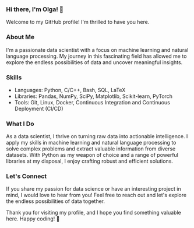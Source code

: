 ### Hi there, I'm Olga! 👋

<!--
**Olga9913/Olga9913** is a ✨ _special_ ✨ repository because its `README.md` (this file) appears on your GitHub profile.

Here are some ideas to get you started:

- 🔭 I’m currently working on ...
- 🌱 I’m currently learning ...
- 👯 I’m looking to collaborate on ...
- 🤔 I’m looking for help with ...
- 💬 Ask me about ...
- 📫 How to reach me: ...
- 😄 Pronouns: ...
- ⚡ Fun fact: ...
-->

Welcome to my GitHub profile! I'm thrilled to have you here.

### About Me

I'm a passionate data scientist with a focus on machine learning and natural language processing. My journey in this fascinating field has allowed me to explore the endless possibilities of data and uncover meaningful insights.

### Skills

- Languages: Python, C/C++, Bash, SQL, LaTeX
- Libraries: Pandas, NumPy, SciPy, Matplotlib, Scikit-learn, PyTorch
- Tools: Git, Linux, Docker, Continuous Integration and Continuous Deployment (CI/CD)

### What I Do

As a data scientist, I thrive on turning raw data into actionable intelligence. I apply my skills in machine learning and natural language processing to solve complex problems and extract valuable information from diverse datasets. With Python as my weapon of choice and a range of powerful libraries at my disposal, I enjoy crafting robust and efficient solutions.

### Let's Connect

If you share my passion for data science or have an interesting project in mind, I would love to hear from you! Feel free to reach out and let's explore the endless possibilities of data together.

Thank you for visiting my profile, and I hope you find something valuable here. Happy coding! 🚀

